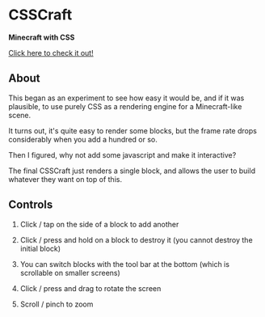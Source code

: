 # CSSCraft

**Minecraft with CSS**

[Click here to check it out!](https://jakesidsmith.github.io/csscraft/)

## About

This began as an experiment to see how easy it would be, and if it was plausible, to use purely CSS as a rendering engine for a Minecraft-like scene.

It turns out, it's quite easy to render some blocks, but the frame rate drops considerably when you add a hundred or so.

Then I figured, why not add some javascript and make it interactive?

The final CSSCraft just renders a single block, and allows the user to build whatever they want on top of this.

## Controls

1. Click / tap on the side of a block to add another

2. Click / press and hold on a block to destroy it (you cannot destroy the initial block)

3. You can switch blocks with the tool bar at the bottom (which is scrollable on smaller screens)

4. Click / press and drag to rotate the screen

5. Scroll / pinch to zoom

